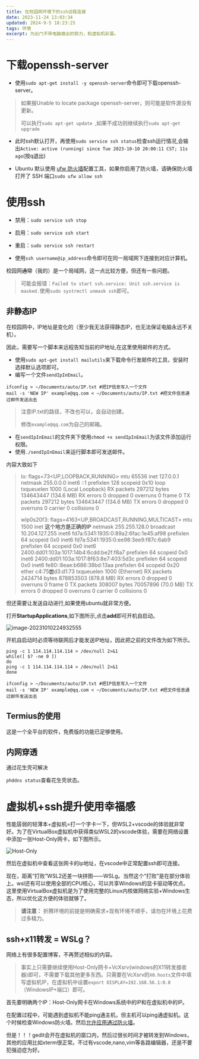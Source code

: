 ```yaml
---
title: 在校园网环境下的ssh远程连接
date: 2023-11-24 13:03:34
updated: 2024-9-5 18:23:25
tags: 环境
excerpt: 为出门不带电脑做出的努力，和虚拟机彩蛋。
---
```


# 下载openssh-server

- 使用`sudo apt-get install -y openssh-server`命令即可下载openssh-server。

> 如果报Unable to locate package openssh-server，则可能是软件源没有更新。
>
> 可以执行`sudo apt-get update `,如果不成功则继续执行`sudo apt-get upgrade` 

- 此时ssh默认打开，再使用`sudo service ssh status`检查ssh运行情况,会输出`Active: active (running) since Tue 2023-10-10 20:00:11 CST; 11s ago`(按q退出)

- Ubuntu 默认使用 [ufw 防火墙](https://linux265.com/news/3793.html)配置工具，如果你启用了防火墙，请确保防火墙打开了 SSH 端口`sudo ufw allow ssh`

# 使用ssh

- 禁用：`sudo service ssh stop`

- 启用：`sudo service ssh start`

- 重启：`sudo service ssh restart`

- 使用`ssh username@ip_address`命令即可在同一局域网下连接到对应计算机。

校园网~~通常~~（我的）是一个局域网，这一点比较方便，但还有一些问题。

> 可能会报错：`Failed to start ssh.service: Unit ssh.service is masked.`使用`sudo systrmctl unmask ssh`即可。

## 非静态IP

在校园网中，IP地址是变化的（至少我无法获得静态IP，也无法保证电脑永远不关机）。

因此，需要写一个脚本来远程告知当前的IP地址,在这里使用邮件的方式。

- 使用`sudo apt-get install mailutils`来下载命令行发邮件的工具，安装时选择默认选项即可。
- 编写一个文件`sendIpInEmail`。

```shell
ifconfig > ~/Documents/auto/IP.txt #把IP信息写入一个文件
mail -s 'NEW IP' example@qq.com < ~/Documents/auto/IP.txt #把文件信息通过邮件发送出去
```

> 注意IP.txt的路径，不改也可以，会自动创建。
>
> 修改`example@qq.com`为自己的邮箱。

- 在`sendIpInEmail`的文件夹下使用`chmod +x sendIpInEmail`为该文件添加运行权限。
- 使用`./sendIpInEmail`来运行脚本即可发送邮件。

内容大致如下

> lo: flags=73<UP,LOOPBACK,RUNNING>  mtu 65536
>         inet 127.0.0.1  netmask 255.0.0.0
>         inet6 ::1  prefixlen 128  scopeid 0x10<host>
>         loop  txqueuelen 1000  (Local Loopback)
>         RX packets 297212  bytes 134643447 (134.6 MB)
>         RX errors 0  dropped 0  overruns 0  frame 0
>         TX packets 297212  bytes 134643447 (134.6 MB)
>         TX errors 0  dropped 0 overruns 0  carrier 0  collisions 0
>
> wlp0s20f3: flags=4163<UP,BROADCAST,RUNNING,MULTICAST>  mtu 1500
>         inet **这个地方是正确的IP** netmask 255.255.128.0  broadcast 10.204.127.255
>         inet6 fd7a:5341:1935:0:89a2:6fac:1e45:af98  prefixlen 64  scopeid 0x0<global>
>         inet6 fd7a:5341:1935:0:ee98:3ee9:f87c:6ab9  prefixlen 64  scopeid 0x0<global>
>         inet6 2400:dd01:103a:1017:14b4:6cdd:be2f:f8a7  prefixlen 64  scopeid 0x0<global>
>         inet6 2400:dd01:103a:1017:8f63:8e7:403:5d3c  prefixlen 64  scopeid 0x0<global>
>         inet6 fe80::8eae:b686:38bd:13aa  prefixlen 64  scopeid 0x20<link>
>         ether c4:75:ab:d3:d1:73  txqueuelen 1000  (Ethernet)
>         RX packets 2424714  bytes 878853503 (878.8 MB)
>         RX errors 0  dropped 0  overruns 0  frame 0
>         TX packets 308007  bytes 70057896 (70.0 MB)
>         TX errors 0  dropped 0 overruns 0  carrier 0  collisions 0

但还需要让发送自动进行,如果使用ubuntu就非常方便。

打开**StartupApplications**,如下图所示,点击**add**即可开机自启动。

![image-20231010224932555](https://cdn.jsdelivr.net/gh/RedrockerLi/RedrockerLi.github.io@main/Pics/startupApplication.3ix8lmg7tkn4.webp)

开机自启动时必须等待联网后才能发送IP地址，因此把之前的文件改为如下所示。

```shell
ping -c 1 114.114.114.114 > /dev/null 2>&1
while([ $? -ne 0 ])
do
ping -c 1 114.114.114.114 > /dev/null 2>&1
done

ifconfig > ~/Documents/auto/IP.txt #把IP信息写入一个文件
mail -s 'NEW IP' example@qq.com < ~/Documents/auto/IP.txt #把文件信息通过邮件发送出去
```

## Termius的使用

这是一个全平台的软件，免费版的功能已足够使用。

## 内网穿透

通过花生壳可解决

`phddns status`查看花生壳状态。

# 虚拟机+ssh提升使用幸福感
性能孱弱的轻薄本+虚拟机=打一个字卡一下，但WSL2+vscode的体验就非常好。为了在VirtualBox虚拟机中获得类似WSL2的vscode体验，需要在网络设置中添加一张Host-Only网卡，如下图所示。

![Host-Only](https://cdn.jsdelivr.net/gh/RedrockerLi/RedrockerLi.github.io@main/Pics/Host-Only.70pegmun72k0.webp)

然后在虚拟机中查看这张网卡的ip地址，在vscode中正常配置ssh即可连接。

现在，距离“打败”WSL2还差一块拼图——WSLg。当然这个“打败”是在部分体验上。wsl还有可以使用全部的CPU核心，可以共享Windows的显卡驱动等优点。这里使用VirtualBox虚拟机是为了使用完整的Linux内核做网络实验+Windows生态，所以优化这方便的体验就够了。

>**请注意：** 折腾环境的前提是明确需求+现有环境不顺手，请勿在环境上花费过多精力。

## ssh+x11转发 = WSLg？
网络上有很多配置博客，不再赘述相似的内容。

>事实上只需要继续使用Host-Only网卡+VcXsrv(windows的X11转发接收器)即可，不需要下载其他更多东西。只需要在VcXsrv的`X0.hosts`文件中填写虚拟机IP，在虚拟机中设置`export DISPLAY=192.168.56.1:0.0`（WindowsIP+端口）即可。

首先要明确两个IP：Host-Only网卡在Windows系统中的IP和在虚拟机中的IP。

在配置过程中，可能遇到虚拟机不能ping通主机，但主机可以ping通虚拟机。这个时候检查Windows防火墙。然后[允许应用通过防火墙](https://blog.csdn.net/chenjin_csdn/article/details/106399050)。

但是！！！gedit会开在虚拟机的窗口内，然后过很长时间才被转发到Windows，其他的应用比如xterm很正常。不过有vscode,nano,vim等各路编辑器，还是不要犯强迫症为好。